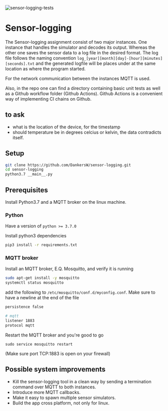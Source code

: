 ![sensor-logging-tests](https://github.com/DankersW/sensor-logging/workflows/sensor-logging-tests/badge.svg)
# Sensor-logging
The Sensor-logging assignment consist of two major instances. One instance that handles the simulator and decodes its 
output. Whereas the other one saves the sensor data to a log file in the desired format. The log file follows the 
naming convention ```log_[year][month][day]-[hour][minutes][seconds].txt``` and the generated logfile will be places 
under at the same location as where the program started. 

For the network communication between the instances MQTT is used. 

Also, in the repo one can find a directory containing basic unit tests as well as a Github workflow folder 
(Github Actions). Github Actions is a convenient way of implementing CI chains on Github.
  
## to ask
- what is the location of the device, for the timestamp
- should temperature be in degrees celcius or kelvin, the data contradicts itself. 

## Setup 
```bash
git clone https://github.com/DankersW/sensor-logging.git
cd sensor-logging
python3.7 __main__.py
```

## Prerequisites
Install Python3.7 and a MQTT broker on the linux machine.
### Python
Have a version of ``` python >= 3.7.0 ```


Install python3 dependencies
```bash
pip3 install -r requirements.txt
```

### MQTT broker

Install an MQTT broker, E.Q. Mosquitto, and verify it is running 
```bash
sudo apt-get install -y mosquitto
systemctl status mosquitto
```

add the following to ```/etc/mosquitto/conf.d/myconfig.conf```. Make sure to have a newline at the end of the file

```bash
persistence false

# mqtt
listener 1883
protocol mqtt

```

Restart the MQTT broker and you're good to go
```
sudo service mosquitto restart
```
(Make sure port TCP:1883 is open on your firewall)


## Possible system improvements
* Kill the sensor-logging tool in a clean way by sending a termination command over MQTT to both instances.
* Introduce more MQTT callbacks.
* Make it easy to spawn multiple sensor simulators.
* Build the app cross platform, not only for linux.  